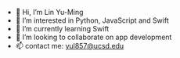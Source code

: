- 👋 Hi, I’m Lin Yu-Ming
- 👀 I’m interested in Python, JavaScript and Swift
- 🌱 I’m currently learning Swift
- 💞️ I’m looking to collaborate on app development
- 📫 contact me: yul857@ucsd.edu

<!---
Yul857/Yul857 is a ✨ special ✨ repository because its `README.md` (this file) appears on your GitHub profile.
You can click the Preview link to take a look at your changes.
--->
